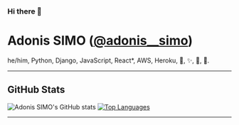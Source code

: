 ### Hi there 👋

<!--
**simo97/simo97** is a ✨ _special_ ✨ repository because its `README.md` (this file) appears on your GitHub profile.

Here are some ideas to get you started:

- 🔭 I’m currently working on ...
- 🌱 I’m currently learning ...
- 👯 I’m looking to collaborate on ...
- 🤔 I’m looking for help with ...
- 💬 Ask me about ...
- 📫 How to reach me: ...
- 😄 Pronouns: ...
- ⚡ Fun fact: ...
-->
# Adonis SIMO (<a href="https://twitter.com/adonis__simo">@adonis__simo</a>)
he/him, Python, Django, JavaScript, React*, AWS, Heroku, 🏀, ✨, 💪, 🏃.

<hr>

## GitHub Stats

![Adonis SIMO's GitHub stats](https://github-readme-stats.vercel.app/api?username=simo97&show_icons=&private_count=true)
[![Top Languages](https://github-readme-stats.vercel.app/api/top-langs/?username=simo97&layout=compact)]()

<hr>
